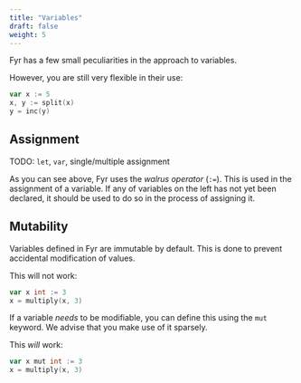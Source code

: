 ```yaml
---
title: "Variables"
draft: false
weight: 5
---
```


Fyr has a few small peculiarities in the approach to variables.

However, you are still very flexible in their use:

```go
var x := 5
x, y := split(x)
y = inc(y)
```

## Assignment

TODO: `let`, `var`, single/multiple assignment

As you can see above, Fyr uses the _walrus operator_ (`:=`).
This is used in the assignment of a variable.
If any of variables on the left has not yet been declared, it should be used to do so in the process of assigning it.

## Mutability

Variables defined in Fyr are immutable by default.
This is done to prevent accidental modification of values.

This will not work:

```go
var x int := 3
x = multiply(x, 3)
```

If a variable _needs_ to be modifiable, you can define this using the `mut` keyword.
We advise that you make use of it sparsely.

This _will_ work:

```go
var x mut int := 3
x = multiply(x, 3)
```


